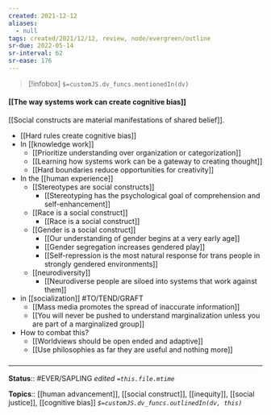 ```yaml
---
created: 2021-12-12 
aliases:
  - null
tags: created/2021/12/12, review, node/evergreen/outline
sr-due: 2022-05-14
sr-interval: 62
sr-ease: 176
---
```

> [!infobox]
`$=customJS.dv_funcs.mentionedIn(dv)`

#### [[The way systems work can create cognitive bias]] 

[[Social constructs are material manifestations of shared belief]].

- [[Hard rules create cognitive bias]]
- In [[knowledge work]]
	- [[Prioritize understanding over organization or categorization]]
	- [[Learning how systems work can be a gateway to creating thought]]
	- [[Hard boundaries reduce opportunities for creativity]]
- In the [[human experience]] 
	- [[Stereotypes are social constructs]]
		- [[Stereotyping has the psychological goal of comprehension and self-enhancement]]
	 - [[Race is a social construct]]
		 - [[Race is a social construct]]
	- [[Gender is a social construct]]
		- [[Our understanding of gender begins at a very early age]]
		- [[Gender segregation increases gendered play]]
		- [[Self-repression is the most natural response for trans people in strongly gendered environments]]
	- [[neurodiversity]]
		- [[Neurodiverse people are siloed into systems that work against them]]
- in [[socialization]] #TO/TEND/GRAFT 
	- [[Mass media promotes the spread of inaccurate information]]
	- [[You will never be pushed to understand marginalization unless you are part of a marginalized group]]
- How to combat this?
	- [[Worldviews should be open ended and adaptive]]
	- [[Use philosophies as far they are useful and nothing more]]

### <hr class="footnote"/>

**Status**:: #EVER/SAPLING 
*edited `=this.file.mtime`*

**Topics**:: [[human advancement]], [[social construct]], [[inequity]], [[social justice]], [[cognitive bias]]
*`$=customJS.dv_funcs.outlinedIn(dv, this)`*
